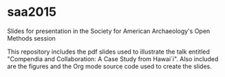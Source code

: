 # saa2015
Slides for presentation in the Society for American Archaeology's Open Methods session

This repository includes the pdf slides used to illustrate the talk entitled "Compendia and Collaboration: A Case Study from Hawai`i".  Also included are the figures and the Org mode source code used to create the slides.
